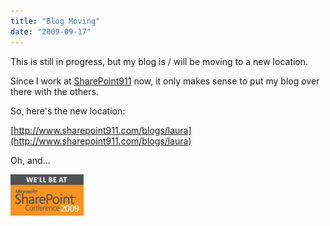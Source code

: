 ```yaml
---
title: "Blog Moving"
date: "2009-09-17"
---
```


This is still in progress, but my blog is / will be moving to a new location.

Since I work at [SharePoint911](http://www.sharepoint911.com) now, it only makes sense to put my blog over there with the others.

So, here's the new location:

[http://www.sharepoint911.com/blogs/laura](http://www.sharepoint911.com/blogs/laura)

Oh, and...

[![](images/spc09_well20be20at20spc09.jpg)](http://www.mssharepointconference.com)
